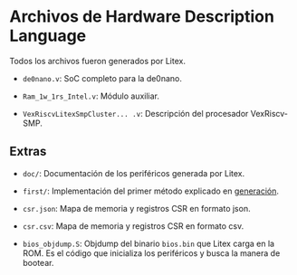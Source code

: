 # Archivos de Hardware Description Language

Todos los archivos fueron generados por Litex.

- `de0nano.v`: SoC completo para la de0nano.

- `Ram_1w_1rs_Intel.v`: Módulo auxiliar.

- `VexRiscvLitexSmpCluster... .v`: Descripción del procesador VexRiscv-SMP.

## Extras

- `doc/`: Documentación de los periféricos generada por Litex.

- `first/`: Implementación del primer método explicado en [generación](../gen/README.md).

- `csr.json`: Mapa de memoria y registros CSR en formato json.

- `csr.csv`: Mapa de memoria y registros CSR en formato csv.

- `bios_objdump.S`: Objdump del binario `bios.bin` que Litex carga en la ROM. Es el código que inicializa los periféricos y busca la manera de bootear.